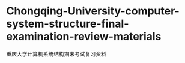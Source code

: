 # Chongqing-University-computer-system-structure-final-examination-review-materials
重庆大学计算机系统结构期末考试复习资料
